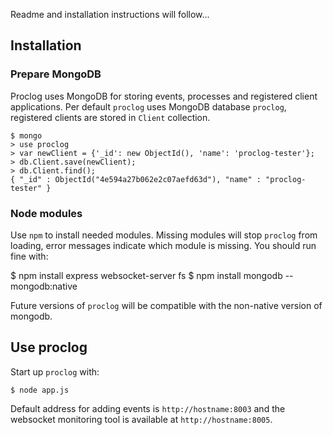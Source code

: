 Readme and installation instructions will follow...

## Installation

### Prepare MongoDB

Proclog uses MongoDB for storing events, processes and registered client applications. Per default `proclog` uses MongoDB database `proclog`, registered clients are stored in `Client` collection.

    $ mongo
    > use proclog
    > var newClient = {'_id': new ObjectId(), 'name': 'proclog-tester'};
    > db.Client.save(newClient);
    > db.Client.find();
    { "_id" : ObjectId("4e594a27b062e2c07aefd63d"), "name" : "proclog-tester" }

### Node modules

Use `npm` to install needed modules. Missing modules will stop `proclog` from loading, error messages indicate which module is missing. You should run fine with:

   $ npm install express websocket-server fs
   $ npm install mongodb --mongodb:native

Future versions of `proclog` will be compatible with the non-native version of mongodb.

## Use proclog

Start up `proclog` with:

    $ node app.js

Default address for adding events is `http://hostname:8003` and the websocket monitoring tool is available at `http://hostname:8005`. 